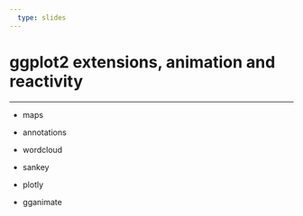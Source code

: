 ```yaml
---
  type: slides
---
```

# ggplot2 extensions, animation and reactivity

---

- maps


- annotations

- wordcloud

- sankey

- plotly

- gganimate







  
  
  
  
  
  
  